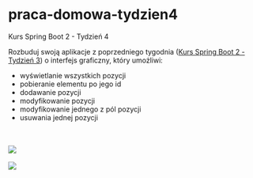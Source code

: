 # praca-domowa-tydzien4
Kurs Spring Boot 2 - Tydzień 4

Rozbuduj swoją aplikacje z poprzedniego tygodnia (<a href="https://github.com/thebartek/praca-domowa-tydzien3">Kurs Spring Boot 2 - Tydzień 3</a>) o interfejs graficzny, który umożliwi:<br>
<ul>
  <li>wyświetlanie wszystkich pozycji</li>
  <li>pobieranie elementu po jego id</li>
  <li>dodawanie pozycji</li>
  <li>modyfikowanie pozycji</li>
  <li>modyfikowanie jednego z pól pozycji</li>
  <li>usuwania jednej pozycji</li>
</ul>
<br><br>
<img src="https://i.imgur.com/1sSGmes.png"/>
<br><br>
<img src="https://i.imgur.com/2epJXlo.png"/>
